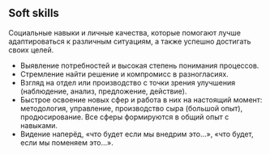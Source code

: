 <!-- Hard skills
-
* Организация рабочего процесса и команд.
* Проектная работа (постановка производства, найм, обучение персонала, планирование).
* Анализ отдела или производства.
* Улучшение методологии процесса.
* JavaScript.
* HTML.
* CSS.
* Go.
* Навыки графического дизайна и вёрстки.
* MS Excel — анализ, планирование, контроль.
* Высокий уровень грамотности.
* Продюсирование видео съёмок. -->

Soft skills
-
Социальные навыки и личные качества, которые помогают лучше адаптироваться к различным ситуациям, а также успешно достигать своих целей.

* Выявление потребностей и высокая степень понимания процессов.
* Стремление найти решение и компромисс в разногласиях.
* Взгляд на отдел или производство с точки зрения улучшения (наблюдение, анализ, предложение, действие).
* Быстрое освоение новых сфер и работа в них на настоящий момент: методология, управление, производство сыра (большой опыт), продюсирование. Все сферы формируются в общий опыт с навыками.
* Видение наперёд, «что будет если мы внедрим это...», «что будет, если мы поменяем это...».


<!-- 
Мои основные навыки
-
Умение организовать свой рабочий процесс.
Планирование работы команд для разработки продукта (Agille, Waterfall).
Разработка программ, структур для обучения персонала в сфере продаж, управления и мотивации (очные тренинги и электронные курсы).
Разработка курсов обучения персонала.
Проектная работа (постановка производства, обучение персонала, планирование).
Составление и ведение плана производства.
Составление анализа и отчётов по проведённому обучению, сертификации, проектной работе.
Навыки графического дизайна.

Владение инструментами
-
* JavaScript.
* HTML.
* CSS.
* Go.
* Adobe Photoshop.
* Adobe InDesign.
* Adobe Illustrator.
* MS Power Point.
* MS Excel.
* iSpring.


Дополнительные навыки
-
Умению вести переговоры с заказчиком и исполнителем.
Умение поддержать беседу.
Опыт наставничества.
Умение обучить коллег ремеслу (обучение вести молочное производство — от уборки до соблюдения технологий).
Умение вести деловую переписку.

Разработка курсов обучения
-
В разработке курсов опираюсь на следующие принципы:
* Получение вводных данных.
* Разработка структуры.
* Разработка материалов.
* Согласование материалов.
* Проведение тестового обучения.
* Сбор обратной связи.
* Внесение корректировок и релиз. -->